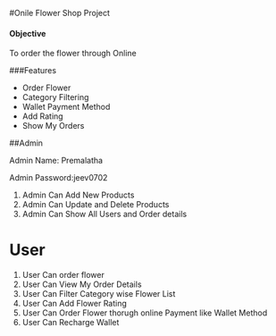 #Onile Flower Shop Project

#### Objective
To order the flower through Online

###Features
* Order Flower
* Category Filtering
* Wallet Payment Method
* Add Rating
* Show My Orders

##Admin

Admin Name: Premalatha

Admin Password:jeev0702

1. Admin Can Add New Products
2. Admin Can Update and Delete Products
3. Admin Can Show All Users and Order details

# User

1. User Can order flower
2. User Can View My Order Details
3. User Can Filter Category wise Flower List
4. User Can Add Flower Rating
5. User Can Order Flower thorugh online Payment like Wallet Method
6. User Can Recharge Wallet


